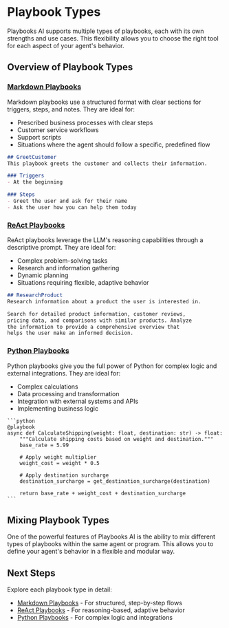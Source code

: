 # Playbook Types

Playbooks AI supports multiple types of playbooks, each with its own strengths and use cases. This flexibility allows you to choose the right tool for each aspect of your agent's behavior.

## Overview of Playbook Types

### [Markdown Playbooks](markdown-playbooks.md)

Markdown playbooks use a structured format with clear sections for triggers, steps, and notes. They are ideal for:

- Prescribed business processes with clear steps
- Customer service workflows
- Support scripts
- Situations where the agent should follow a specific, predefined flow

```markdown
## GreetCustomer
This playbook greets the customer and collects their information.

### Triggers
- At the beginning

### Steps
- Greet the user and ask for their name
- Ask the user how you can help them today
```

### [ReAct Playbooks](react-playbooks.md)

ReAct playbooks leverage the LLM's reasoning capabilities through a descriptive prompt. They are ideal for:

- Complex problem-solving tasks
- Research and information gathering
- Dynamic planning
- Situations requiring flexible, adaptive behavior

```markdown
## ResearchProduct
Research information about a product the user is interested in.

Search for detailed product information, customer reviews, 
pricing data, and comparisons with similar products. Analyze 
the information to provide a comprehensive overview that 
helps the user make an informed decision.
```

### [Python Playbooks](python-playbooks.md)

Python playbooks give you the full power of Python for complex logic and external integrations. They are ideal for:

- Complex calculations
- Data processing and transformation
- Integration with external systems and APIs
- Implementing business logic

````
```python
@playbook
async def CalculateShipping(weight: float, destination: str) -> float:
    """Calculate shipping costs based on weight and destination."""
    base_rate = 5.99
    
    # Apply weight multiplier
    weight_cost = weight * 0.5
    
    # Apply destination surcharge
    destination_surcharge = get_destination_surcharge(destination)
    
    return base_rate + weight_cost + destination_surcharge
```
````

## Mixing Playbook Types

One of the powerful features of Playbooks AI is the ability to mix different types of playbooks within the same agent or program. This allows you to define your agent's behavior in a flexible and modular way.

## Next Steps

Explore each playbook type in detail:

- [Markdown Playbooks](markdown-playbooks.md) - For structured, step-by-step flows
- [ReAct Playbooks](react-playbooks.md) - For reasoning-based, adaptive behavior
- [Python Playbooks](python-playbooks.md) - For complex logic and integrations